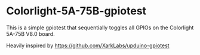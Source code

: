 # Colorlight-5A-75B-gpiotest

This is a simple gpiotest that sequentially toggles all GPIOs on the Colorlight 5A-75B V8.0 board.

Heavily inspired by https://github.com/XarkLabs/upduino-gpiotest
